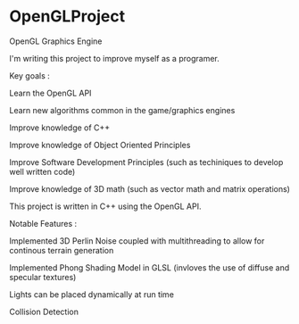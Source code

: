 # OpenGLProject
OpenGL Graphics Engine

I'm writing this project to improve myself as a programer.

Key goals :

Learn the OpenGL API

Learn new algorithms common in the game/graphics engines

Improve knowledge of C++

Improve knowledge of Object Oriented Principles

Improve Software Development Principles (such as techiniques to develop well written code)

Improve knowledge of 3D math (such as vector math and matrix operations)


This project is written in C++ using the OpenGL API.


Notable Features : 

Implemented 3D Perlin Noise coupled with multithreading to allow for continous terrain generation

Implemented Phong Shading Model in GLSL (invloves the use of diffuse and specular textures)

Lights can be placed dynamically at run time

Collision Detection

